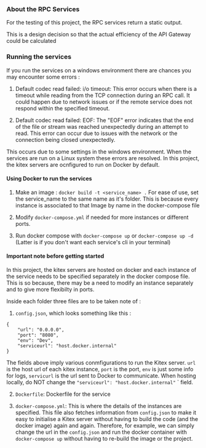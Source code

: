 ### About the RPC Services

For the testing of this project, the RPC services return a static output.

This is a design decision so that the actual efficiency of the API Gateway could be calculated

### Running the services

If you run the services on a windows environment there are chances you may encounter some errors :

1. Default codec read failed: i/o timeout:
   This error occurs when there is a timeout while reading from the TCP connection during an RPC call. It could happen due to network issues or if the remote service does not respond within the specified timeout.

2. Default codec read failed: EOF:
   The "EOF" error indicates that the end of the file or stream was reached unexpectedly during an attempt to read. This error can occur due to issues with the network or the connection being closed unexpectedly.

This occurs due to some settings in the windows environment. When the services are run on a Linux system these errors are resolved. In this project, the kitex servers are ocnfigured to run on Docker by default.

#### Using Docker to run the services

1. Make an image : `docker build -t <service_name> .`
   For ease of use, set the service_name to the same name as it's folder. This is because every instance is associated to that Image by name in the docker-compose file

2. Modify `docker-compose.yml` if needed for more instances or different ports.

3. Run docker compose with `docker-compose up` or `docker-compose up -d` (Latter is if you don't want each service's cli in your terminal)

#### Important note before getting started

In this project, the kitex servers are hosted on docker and each instance of the service needs to be specified separately in the docker compose file.
This is so because, there may be a need to modify an instance separately and to give more flexibilty in ports.

Inside each folder three files are to be taken note of :

1. `config.json`, which looks something like this :

```
{
    "url": "0.0.0.0",
    "port": "8080",
    "env": "Dev",
    "serviceurl": "host.docker.internal"
}

```

The fields above imply various conmfigurations to run the Kitex server. `url` is the host url of each kitex instance, `port` is the port, `env` is just some info for logs, `servicurl` is the url sent to Docker to communicate. When hosting locally, do NOT change the `"serviceurl": "host.docker.internal"` ` field.

2. `Dockerfile`: Dockerfile for the service

3. `docker-compose.yml`: This is where the details of the instances are specified. This file also fetches information from `config.json` to make it easy to initialise a Kitex server without having to build the code (and the docker image) again and again. Therefore, for example, we can simply change the url in the `config.json` and run the docker container with `docker-compose up` without having to re-build the image or the project.
